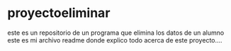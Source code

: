# proyectoeliminar
este es un repositorio de un programa que elimina los datos de un alumno
este es mi archivo readme donde explico todo acerca de este proyecto....
